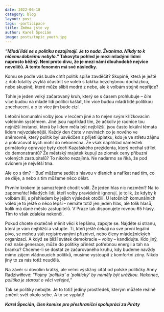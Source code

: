 ```yaml
---
date: 2022-06-18
category: blog
layout: post
tags: -participace
title: Změna jste vy
author: Karel Špecián
image: posts/topic_youth.jpg
---
```

***"Mladí lidé se o politiku nezajímají. Je to nuda. Žvanírna. Nikdy to k ničemu dobrému nebylo."*
Takovýto pohled je mezi mladými lidmi naprosto běžný. Není proto divu, že je mezi námi dlouhodobě nejvíce nevoličů. A tento fenomén má své následky.**

Komu se podle vás bude chtít politik spíše zavděčit? Skupině, která je ještě z dob totality zvyklá účastnit se voleb s takřka bezchybnou docházkou, nebo skupině, které může slíbit modré z nebe, ale k volbám stejně nepřijde?

Tohle je jeden velký začarovaný kruh, který se s časem prohlubuje – čím více budou na mladé lidi politici kašlat, tím více budou mladí lidé politikou znechuceni, a o to více jim bude cizí.

Letošní komunální volby jsou v lecčem jiné a to nejen svým křížkovacím volebním systémem. Jiné jsou například tím, že ačkoliv je radnice tou nejnižší instancí, která by lidem měla být nejbližší, jsou často lokální témata lidem nejvzdálenější. Každý den čtete v novinách co je nového ve sněmovně, který politik byl usvědčen z přijetí úplatku, kdo je ve střetu zájmu a pokračovat bych mohl do nekonečna. Že však například náměstek primátorky opravuje byty dceři Kazašského prezidenta, který nechal střílet do demonstrantů? Že městský majetek kupují za zlomek ceny příbuzní volených zastupitelů? To nikoho nezajímá. Ne nadarmo se říká, že pod svícnem je největší tma.

Ale co s tím? – Buď můžeme sedět s hlavou v dlaních a naříkat nad tím, co se děje, a nebo s tím můžeme něco dělat. 

Prvním krokem je samozřejmě chodit volit. Že jeden hlas nic nezmění? Na to zapomeňte! Mladých lidí, kteří volby pravidelně ignorují, je tolik, že kdyby k volbám šli, s přehledem by jejich výsledek otočili. U letošních komunálních voleb je to ještě o něco lepší – nemáte totiž jen jeden hlas, ale tolik hlasů, kolik má dané město zastupitelů. V Praze tak disponujete rovnou 65 hlasy. Tím to však zdaleka nekončí.

Pokud chcete skutečně měnit věci k lepšímu, zapojte se. Najděte si stranu, která je vám nejbližší a vstupte. Ti, kteří ještě čekají na své první legální pivo, se mohou stát registrovanými příznivci, nebo členy mládežnických organizací. A když se blíží svátek demokracie – volby – kandidujte. Kdo jiný, než naše generace, může do politiky přinést potřebnou energii a tah na branku? Chceme-li se dostat ze začarovaného kruhu, kdy budeme navždy mimo zájem vládnoucích politiků, musíme vystoupit z komfortní zóny. Nikdo jiný to za nás totiž neudělá.

Na závěr si dovolím krátký, ale velmi výstižný citát od polské političky Anny Radziwiłłové: *"Pojmy 'politika' a 'politický' by neměly být urážkou. Nakonec, politika je starost o věci veřejné,"*

Tak se politiky nebojte. Je to totiž jediný prostředek, kterým můžete reálně změnit svět okolo sebe. A to se vyplatí!

***Karel Špecián, člen komise pro přeshraniční spolupráci za Piráty***
